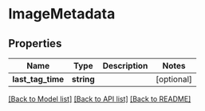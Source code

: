 # ImageMetadata

## Properties
Name | Type | Description | Notes
------------ | ------------- | ------------- | -------------
**last_tag_time** | **string** |  | [optional] 

[[Back to Model list]](../README.md#documentation-for-models) [[Back to API list]](../README.md#documentation-for-api-endpoints) [[Back to README]](../README.md)



